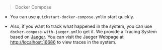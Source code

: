 > Docker Compose

* You can use `quickstart-docker-compose.yml`to start quickly.

* Also, if you want to track what happened in the system, you can use `docker-compose-with-jaeger.yml`to get it.  We provide a Tracing System based on [Jaeger](https://www.jaegertracing.io). You can visit the Jaeger Webpage at [http://localhost:16686](http://localhost:16686) to view traces in the system.

